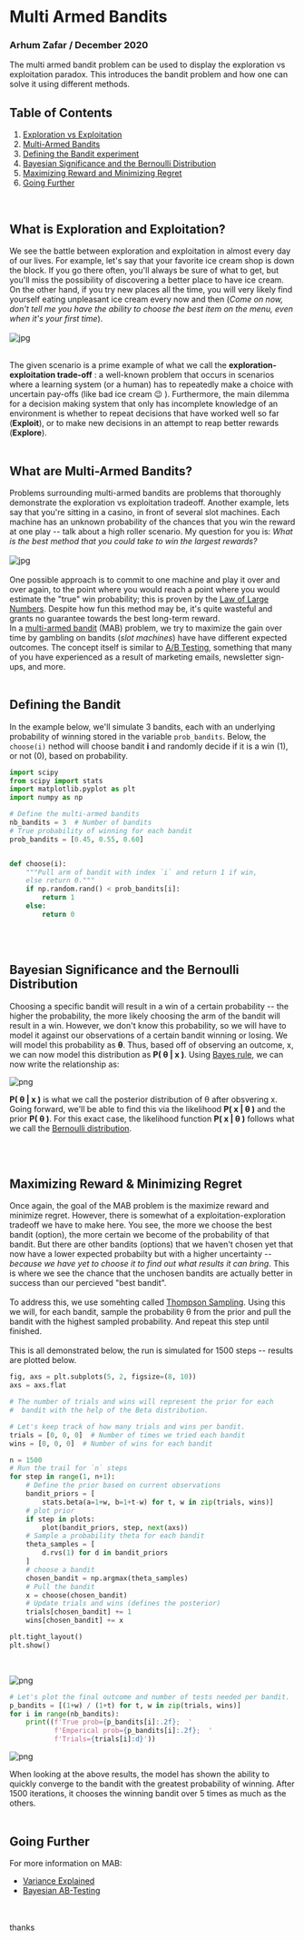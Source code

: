 # Multi Armed Bandits
### Arhum Zafar / December 2020

The multi armed bandit problem can be used to display the exploration vs exploitation paradox. This introduces the bandit problem and how one can solve it using different methods. 


## Table of Contents
1. [Exploration vs Exploitation](#exploration)
2. [Multi-Armed Bandits](#multiarmedbandit)
3. [Defining the Bandit experiment](#define)
4. [Bayesian Significance and the Bernoulli Distribution](#bb)
5. [Maximizing Reward and Minimizing Regret](#max)
6. [Going Further](#last)
<br>

## What is Exploration and Exploitation? <a name="exploration"></a>
We see the battle between exploration and exploitation in almost every day of our lives. For example, let's say that your favorite ice cream shop is down the 
block. If you go there often, you'll always be sure of what to get, but you'll miss the possibility of discovering a better place to have ice cream. On the other
hand, if you try new places all the time, you will very likely find yourself eating unpleasant ice cream every now and then (*Come on now, don't tell me you have the ability to choose the best item on the menu, even when it's your first time*).
<br>
<br>
![jpg](../../images/kopps.jpg)
<br>
<br> 

The given scenario is a prime example of what we call the 
**exploration-exploitation trade-off** : a well-known problem that occurs in scenarios where a learning system (or a human) has to repeatedly make a choice with uncertain pay-offs (like bad ice cream 😉 ). Furthermore, the main dilemma for a decision making system that only has incomplete knowledge of an environment is whether to repeat decisions that have worked well so far (**Exploit**), or to make new decisions in an attempt to reap better rewards (**Explore**).
<br>
<br>

## What are Multi-Armed Bandits? <a name="multiarmedbandit"></a>
Problems surrounding multi-armed bandits are problems that thoroughly demonstrate the exploration vs exploitation tradeoff. Another example, lets say that you're sitting in a casino, in front of several slot machines. Each machine has an unknown probability of the chances that you win the reward at one play -- talk about a high roller scenario. My question for you is: 
*What is the best method that you could take to win the largest rewards?*
<br>
<br>
![jpg](../../images/roller.jpg)
<br>
<br>
One possible approach is to commit to one machine and play it over and over again, to the point where
you would reach a point where you would estimate the "true" win probability; this is proven by the [Law of Large Numbers](https://en.wikipedia.org/wiki/Law_of_large_numbers). Despite how fun this method may be, it's quite wasteful and grants no guarantee towards the best long-term reward.
<br>
In a [multi-armed bandit](https://en.wikipedia.org/wiki/Multi-armed_bandit) (MAB) problem, we try to maximize the gain over time by gambling on bandits (*slot machines*) have have different expected outcomes. The concept itself is similar to [A/B Testing](https://en.wikipedia.org/wiki/A/B_testing), something that many of you have experienced as a result of marketing emails, newsletter sign-ups, and more. 
<br>
<br>

## Defining the Bandit <a name="define"></a>

In the example below, we'll simulate 3 bandits, each with an underlying probability of winning stored in the variable `prob_bandits`. Below, the `choose(i)` nethod will choose bandit **i** and randomly decide if it is a win (1), or not (0), based on probability.

```python
import scipy 
from scipy import stats
import matplotlib.pyplot as plt
import numpy as np

# Define the multi-armed bandits
nb_bandits = 3  # Number of bandits
# True probability of winning for each bandit
prob_bandits = [0.45, 0.55, 0.60]


def choose(i):
    """Pull arm of bandit with index `i` and return 1 if win, 
    else return 0."""
    if np.random.rand() < prob_bandits[i]:
        return 1
    else:
        return 0
``` 
<br>
<br>

## Bayesian Significance and the Bernoulli Distribution <a name="bb"></a>
Choosing a specific bandit will result in a win of a certain probability -- the higher the probability, the more likely choosing the arm of the bandit will result in a win. However, we don't know this probability, so we will have to model it against our observations of a certain bandit winning or losing. We will model this probability as **θ**. Thus, based off of observing an outcome, x, we can now model this distribution as **P( θ | x )**. Using [Bayes rule](https://en.wikipedia.org/wiki/Bayes%27_theorem), we can now write the relationship as: <br>

 ![png](../../images/form.png)

 **P( θ | x )** is what we call the posterior distribution of θ after obsvering x. Going forward, we'll be able to find this via the likelihood **P( x | θ )** and the prior **P( θ )**. For this exact case, the likelihood function **P( x | θ )** follows what we call the [Bernoulli distribution](https://en.wikipedia.org/wiki/Bernoulli_distribution). 

<br>
<br>

## Maximizing Reward & Minimizing Regret  <a name="max"></a>
Once again, the goal of the MAB problem is the maximize reward and minimize regret. However, there is somewhat of a exploitation-exploration tradeoff we have to make here. You see, the more we choose the best bandit (option), the more certain we become of the probability of that bandit. But there are other bandits (options) that we haven't chosen yet that now have a lower expected probabilty but with a higher uncertainty -- *because we have yet to choose it to find out what results it can bring*. This is where we see the chance that the unchosen bandits are actually better in success than our percieved "best bandit".
<br>
<br>
To address this, we use somehting called [Thompson Sampling](https://en.wikipedia.org/wiki/Thompson_sampling). Using this we will, for each bandit, sample the probability 
θ from the prior and pull the bandit with the highest sampled probability. And repeat this step until finished. 
<br>
<br>
This is all demonstrated below, the run is simulated for 1500 steps -- results are plotted below.

```python
fig, axs = plt.subplots(5, 2, figsize=(8, 10))
axs = axs.flat

# The number of trials and wins will represent the prior for each
#  bandit with the help of the Beta distribution.

# Let's keep track of how many trials and wins per bandit.
trials = [0, 0, 0]  # Number of times we tried each bandit
wins = [0, 0, 0]  # Number of wins for each bandit

n = 1500
# Run the trail for `n` steps
for step in range(1, n+1):
    # Define the prior based on current observations
    bandit_priors = [
        stats.beta(a=1+w, b=1+t-w) for t, w in zip(trials, wins)]
    # plot prior 
    if step in plots:
        plot(bandit_priors, step, next(axs))
    # Sample a probability theta for each bandit
    theta_samples = [
        d.rvs(1) for d in bandit_priors
    ]
    # choose a bandit
    chosen_bandit = np.argmax(theta_samples)
    # Pull the bandit
    x = choose(chosen_bandit)
    # Update trials and wins (defines the posterior)
    trials[chosen_bandit] += 1
    wins[chosen_bandit] += x

plt.tight_layout()
plt.show()
``` 
<br>

![png](../../images/1500.png)

```python
# Let's plot the final outcome and number of tests needed per bandit.
p_bandits = [(1+w) / (1+t) for t, w in zip(trials, wins)]
for i in range(nb_bandits):
    print((f'True prob={p_bandits[i]:.2f};  '
           f'Emperical prob={p_bandits[i]:.2f};  '
           f'Trials={trials[i]:d}'))
``` 
![png](../../images/sults.png)

When looking at the above results, the model has shown the ability to quickly converge to the bandit with the greatest probability of winning. After 1500 iterations, it chooses the winning bandit over 5 times as much as the others. 
<br>
<br>

## Going Further <a name="last"></a>

For more information on MAB:
- [Variance Explained](http://varianceexplained.org/statistics/beta_distribution_and_baseball/)
- [Bayesian AB-Testing](https://www.evanmiller.org/bayesian-ab-testing.html)


<br>
<br>
thanks